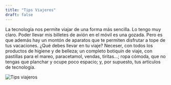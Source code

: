 ```yaml
---
title: "Tips Viajeros"
draft: false
---
```


La tecnología nos permite viajar de una forma más sencilla. Lo tengo muy claro. Poder llevar mis billetes de avión en el móvil es una gozada. Pero es que además hay un montón de aparatos que te permiten disfrutar a tope de tus vacaciones.
¿Qué debes llevar en tu viaje? Neceser, con todos los productos de higiene y de belleza; un completo botiquín de viaje, con pastillas para el mareo, paracetamol, vendas, tiritas…; ropa cómoda, que no tengas que planchar y ocupe poco espacio; y, por supuesto, tus artículos de tecnología.

![Tips viajeros](https://elviajedesofi.s3.eu-west-3.amazonaws.com/wp-content/uploads/2022/03/24121141/Ruta-en-google-maps.jpeg)
